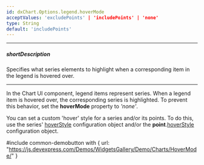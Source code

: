 ```yaml
---
id: dxChart.Options.legend.hoverMode
acceptValues: 'excludePoints' | 'includePoints' | 'none'
type: String
default: 'includePoints'
---
```

---
##### shortDescription
Specifies what series elements to highlight when a corresponding item in the legend is hovered over.

---
In the Chart UI component, legend items represent series. When a legend item is hovered over, the corresponding series is highlighted. To prevent this behavior, set the **hoverMode** property to _'none'_.

You can set a custom 'hover' style for a series and/or its points. To do this, use the series' [hoverStyle](/api-reference/10%20UI%20Components/dxChart/5%20Series%20Types/CommonSeries/hoverStyle '/Documentation/ApiReference/UI_Components/dxChart/Configuration/series/hoverStyle/') configuration object and/or the **point**.[hoverStyle](/api-reference/10%20UI%20Components/dxChart/5%20Series%20Types/CommonSeries/point/hoverStyle '/Documentation/ApiReference/UI_Components/dxChart/Configuration/series/point/hoverStyle/') configuration object.

#include common-demobutton with {
    url: "https://js.devexpress.com/Demos/WidgetsGallery/Demo/Charts/HoverMode/"
}